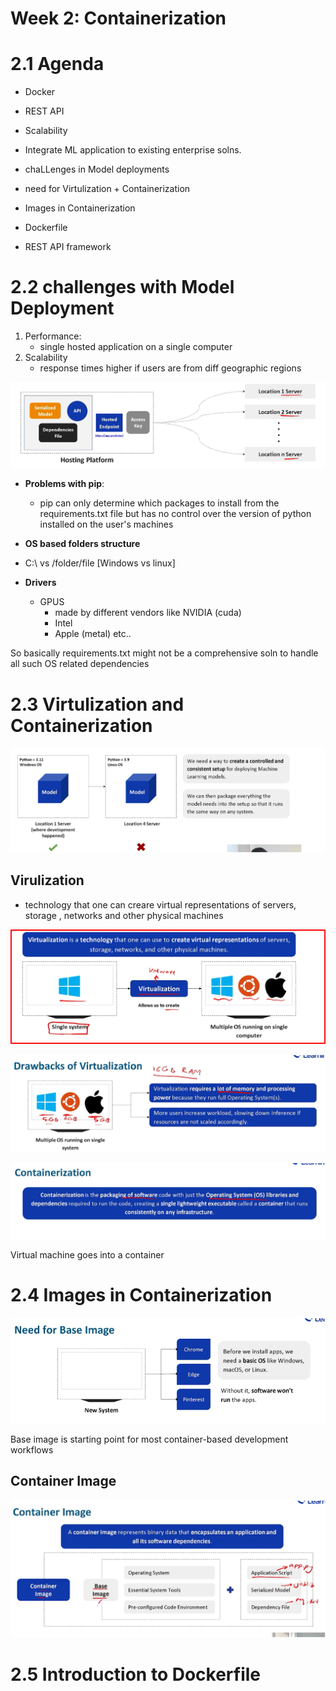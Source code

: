 # Week 2: Containerization

# 2.1 Agenda

- Docker
- REST API
- Scalability
- Integrate ML application to existing enterprise solns.

- chaLLenges in Model deployments
- need for Virtulization + Containerization
- Images in Containerization
- Dockerfile
- REST API framework

# 2.2 challenges with Model Deployment

1. Performance:
    - single hosted application on a single computer
2. Scalability
    - response times higher if users are from diff geographic regions


![alt text](image.png)

  

- **Problems with pip**:
  - pip can only determine which packages to install from the requirements.txt file but has no control over the version of python installed on the user's machines
  
- **OS based folders structure**
-   C:\\ vs /folder/file [Windows vs linux]
  

- **Drivers**
  - GPUS
    - made by different vendors like NVIDIA (cuda)
    - Intel
    - Apple (metal) etc..

So basically requirements.txt might not be a comprehensive soln to handle all such OS related dependencies


# 2.3 Virtulization and Containerization

![alt text](image-1.png)


## Virulization

- technology that one can creare virtual representations of servers, storage , networks and other physical machines

![alt text](image-2.png)

![alt text](image-3.png)

![alt text](image-4.png)

Virtual machine goes into a container



# 2.4 Images in Containerization


![alt text](image-5.png)

Base image is starting point for most container-based development workflows



## Container Image



![alt text](image-7.png)


# 2.5 Introduction to Dockerfile

